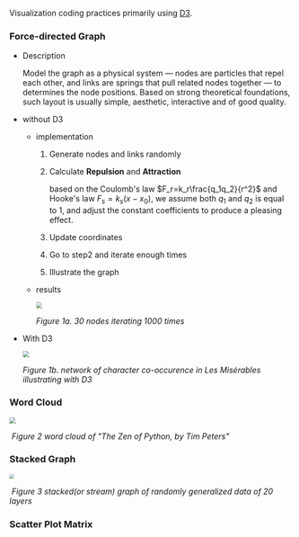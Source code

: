 Visualization coding practices primarily using [D3](http://d3js.org).

### Force-directed Graph

- Description

  Model the graph as a physical system — nodes are particles that repel each other, and links are springs that pull related nodes together — to determines the node positions. Based on strong theoretical foundations, such layout is usually  simple, aesthetic, interactive and of good quality. 

- without D3

  - implementation

    1. Generate nodes and links randomly

    2. Calculate **Repulsion** and **Attraction** 

       based on the  Coulomb's law $F_r=k_r\frac{q_1q_2}{r^2}$ and Hooke's law $F_s=k_s(x-x_0)$, we assume both $q_1$ and $q_2$ is equal to $1$, and adjust the constant coefficients to produce a pleasing effect.
  
    3. Update coordinates
    4. Go to step2 and iterate enough times
  
    5. Illustrate the graph
  
  - results
  
    <img src="F:\2019-2020(2)\iDVxLab\Practice\images\practice\ForceDirectedWithoutD3.jpg" style="zoom: 67%;" />
    
    *Figure 1a. 30 nodes iterating 1000 times* 
  
- With D3

  <img src="F:\2019-2020(2)\iDVxLab\Practice\images\practice\ForceDirected-1.jpg" style="zoom:67%;" />
  
    *Figure 1b. network of character co-occurence in Les Misérables illustrating with D3*

### Word Cloud



<img src="F:\2019-2020(2)\iDVxLab\Practice\images\practice\WordCloud.png" style="zoom: 67%;" />

​		*Figure 2 word cloud of "The Zen of Python, by Tim Peters"*

### Stacked Graph

<img src="F:\2019-2020(2)\iDVxLab\Practice\images\practice\StackedGraph.png" style="zoom: 50%;" />

​		*Figure 3 stacked(or stream) graph of randomly generalized data of 20 layers* 


### Scatter Plot Matrix